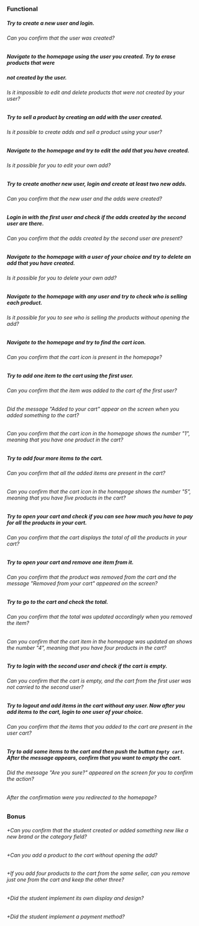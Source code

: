 ### Functional

##### Try to create a new user and login.

###### Can you confirm that the user was created?

##### Navigate to the homepage using the user you created. Try to erase products that were

##### not created by the user.

###### Is it impossible to edit and delete products that were not created by your user?

##### Try to sell a product by creating an add with the user created.

###### Is it possible to create adds and sell a product using your user?

##### Navigate to the homepage and try to edit the add that you have created.

###### Is it possible for you to edit your own add?

##### Try to create another new user, login and create at least two new adds.

###### Can you confirm that the new user and the adds were created?

##### Login in with the first user and check if the adds created by the second user are there.

###### Can you confirm that the adds created by the second user are present?

##### Navigate to the homepage with a user of your choice and try to delete an add that you have created.

###### Is it possible for you to delete your own add?

##### Navigate to the homepage with any user and try to check who is selling each product.

###### Is it possible for you to see who is selling the products without opening the add?

##### Navigate to the homepage and try to find the cart icon.

###### Can you confirm that the cart icon is present in the homepage?

##### Try to add one item to the cart using the first user.

###### Can you confirm that the item was added to the cart of the first user?

###### Did the message "Added to your cart" appear on the screen when you added something to the cart?

###### Can you confirm that the cart icon in the homepage shows the number "1", meaning that you have one product in the cart?

##### Try to add four more items to the cart.

###### Can you confirm that all the added items are present in the cart?

###### Can you confirm that the cart icon in the homepage shows the number "5", meaning that you have five products in the cart?

##### Try to open your cart and check if you can see how much you have to pay for all the products in your cart.

###### Can you confirm that the cart displays the total of all the products in your cart?

##### Try to open your cart and remove one item from it.

###### Can you confirm that the product was removed from the cart and the message "Removed from your cart" appeared on the screen?

##### Try to go to the cart and check the total.

###### Can you confirm that the total was updated accordingly when you removed the item?

###### Can you confirm that the cart item in the homepage was updated an shows the number "4", meaning that you have four products in the cart?

##### Try to login with the second user and check if the cart is empty.

###### Can you confirm that the cart is empty, and the cart from the first user was not carried to the second user?

##### Try to logout and add items in the cart without any user. Now after you add items to the cart, login to one user of your choice.

###### Can you confirm that the items that you added to the cart are present in the user cart?

##### Try to add some items to the cart and then push the button `Empty cart`. After the message appears, confirm that you want to empty the cart.

###### Did the message "Are you sure?" appeared on the screen for you to confirm the action?

###### After the confirmation were you redirected to the homepage?

### Bonus

###### +Can you confirm that the student created or added something new like a new brand or the category field?

###### +Can you add a product to the cart without opening the add?

###### +If you add four products to the cart from the same seller, can you remove just one from the cart and keep the other three?

###### +Did the student implement its own display and design?

###### +Did the student implement a payment method?
